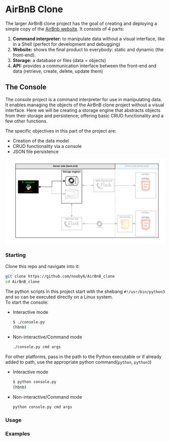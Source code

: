 # AirBnB Clone

The larger AirBnB clone project has the goal of creating and deploying a simple copy of the [AirBnb website](https://www.airbnb.com/). It consists of 4 parts:

1. **Command interpreter:** to manipulate data without a visual interface, like in a Shell (perfect for development and debugging)
2. **Website:** shows the final product to everybody: static and dynamic (the front-end).
3. **Storage:** a database or files (data = objects)
4. **API:** provides a communication interface between the front-end and data (retrieve, create, delete, update them)

## The Console

The console project is a command interpreter for use in manipulating data. It enables managing the objects of the AirBnB clone project without a visual interface. Here we will be creating a storage engine that abstracts objects from their storage and persistence; offering basic CRUD functionality and a few other functions.

The specific objectives in this part of the project are:

* Creation of the data model
* CRUD functionality via a console
* JSON file persistence

![The Console objective - storage engine](assets/airbnb_clone-the_console.png)

### Starting

Clone this repo and navigate into it:

```bash
git clone https://github.com/nooby6/AirBnB_clone
cd AirBnB_clone
```

The python scripts in this project start with the shebang `#!/usr/bin/python3` and so can be executed directly on a Linux system.  
To start the console:

* Interactive mode

    ```bash
    $ ./console.py
    (hbnb)
    ```

* Non-interactive/Command mode

    ```bash
    ./console.py cmd args
    ```

For other platforms, pass in the path to the Python executable or if already added to path, use the appropriate python command(`python`, `python3`)

* Interactive mode

    ```bash
    $ python console.py
    (hbnb)
    ```

* Non-interactive/Command mode

    ```bash
    python console.py cmd args
    ```

### Usage

### Examples
